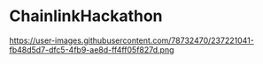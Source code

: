# ChainlinkHackathon

https://user-images.githubusercontent.com/78732470/237221041-fb48d5d7-dfc5-4fb9-ae8d-ff4ff05f827d.png
